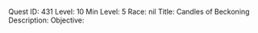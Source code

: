 Quest ID: 431
Level: 10
Min Level: 5
Race: nil
Title: Candles of Beckoning
Description: 
Objective: 
